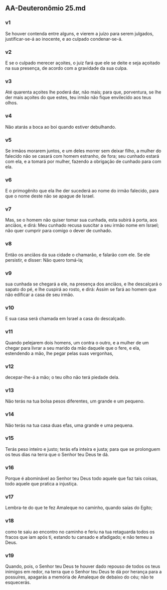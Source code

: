 ## AA-Deuteronômio 25.md
### v1
 Se houver contenda entre alguns, e vierem a juízo para serem julgados, justificar-se-á ao inocente, e ao culpado condenar-se-á.
### v2
 E se o culpado merecer açoites, o juiz fará que ele se deite e seja açoitado na sua presença, de acordo com a gravidade da sua culpa.
### v3
 Até quarenta açoites lhe poderá dar, não mais; para que, porventura, se lhe der mais açoites do que estes, teu irmão não fique envilecido aos teus olhos.
### v4
 Não atarás a boca ao boi quando estiver debulhando.
### v5
 Se irmãos morarem juntos, e um deles morrer sem deixar filho, a mulher do falecido não se casará com homem estranho, de fora; seu cunhado estará com ela, e a tomará por mulher, fazendo a obrigação de cunhado para com ela.
### v6
 E o primogênito que ela lhe der sucederá ao nome do irmão falecido, para que o nome deste não se apague de Israel.
### v7
 Mas, se o homem não quiser tomar sua cunhada, esta subirá à porta, aos anciãos, e dirá: Meu cunhado recusa suscitar a seu irmão nome em Israel; não quer cumprir para comigo o dever de cunhado.
### v8
 Então os anciãos da sua cidade o chamarão, e falarão com ele. Se ele persistir, e disser: Não quero tomá-la;
### v9
 sua cunhada se chegará a ele, na presença dos anciãos, e lhe descalçará o sapato do pé, e lhe cuspirá ao rosto, e dirá: Assim se fará ao homem que não edificar a casa de seu irmão.
### v10
 E sua casa será chamada em Israel a casa do descalçado.
### v11
 Quando pelejarem dois homens, um contra o outro, e a mulher de um chegar para livrar a seu marido da mão daquele que o fere, e ela, estendendo a mão, lhe pegar pelas suas vergonhas,
### v12
 decepar-lhe-á a mão; o teu olho não terá piedade dela.
### v13
 Não terás na tua bolsa pesos diferentes, um grande e um pequeno.
### v14
 Não terás na tua casa duas efas, uma grande e uma pequena.
### v15
 Terás peso inteiro e justo; terás efa inteira e justa; para que se prolonguem os teus dias na terra que o Senhor teu Deus te dá.
### v16
 Porque é abominável ao Senhor teu Deus todo aquele que faz tais coisas, todo aquele que pratica a injustiça.
### v17
 Lembra-te do que te fez Amaleque no caminho, quando saías do Egito;
### v18
 como te saiu ao encontro no caminho e feriu na tua retaguarda todos os fracos que iam após ti, estando tu cansado e afadigado; e não temeu a Deus.
### v19
 Quando, pois, o Senhor teu Deus te houver dado repouso de todos os teus inimigos em redor, na terra que o Senhor teu Deus te dá por herança para a possuíres, apagarás a memória de Amaleque de debaixo do céu; não te esquecerás.
